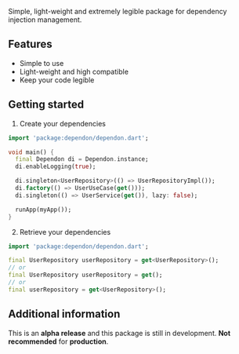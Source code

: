 Simple, light-weight and extremely legible package for dependency injection management.

## Features

- Simple to use
- Light-weight and high compatible
- Keep your code legible

## Getting started

1. Create your dependencies

```dart
import 'package:dependon/dependon.dart';

void main() {
  final Dependon di = Dependon.instance;
  di.enableLogging(true);

  di.singleton<UserRepository>(() => UserRepositoryImpl());
  di.factory(() => UserUseCase(get()));
  di.singleton(() => UserService(get()), lazy: false);

  runApp(myApp());
}
```

2. Retrieve your dependencies

```dart
import 'package:dependon/dependon.dart';

final UserRepository userRepository = get<UserRepository>();
// or
final UserRepository userRepository = get();
// or
final userRepository = get<UserRepository>();
```

## Additional information

This is an **alpha release** and this package is still in development. **Not recommended** for **production**.
